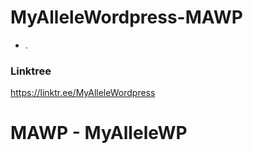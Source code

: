 # MyAlleleWordpress-MAWP

- .


### Linktree
https://linktr.ee/MyAlleleWordpress

# MAWP - MyAlleleWP
